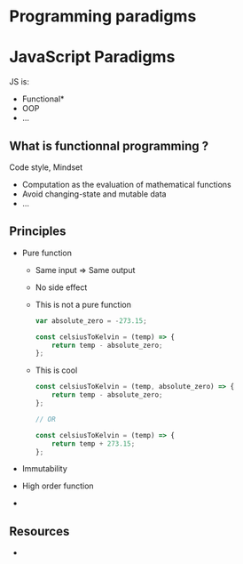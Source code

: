 
# Programming paradigms



# JavaScript Paradigms

JS is:

- Functional*
- OOP
- ...



<!-- Vous devez en effet savoir qu’il existe deux grands types de langages orientés objet : ceux basés sur les classes, et ceux basés sur les prototypes. -->


## What is functionnal programming ?
Code style, Mindset

-  Computation as the evaluation of mathematical functions
-  Avoid changing-state and mutable data
-  ...

## Principles

- Pure function
  - Same input => Same output
  - No side effect
  - This is not a pure function

    ```js
    var absolute_zero = -273.15;

    const celsiusToKelvin = (temp) => {
        return temp - absolute_zero;
    };
    ```

  - This is cool

    ```js
    const celsiusToKelvin = (temp, absolute_zero) => {
        return temp - absolute_zero;
    };

    // OR

    const celsiusToKelvin = (temp) => {
        return temp + 273.15;
    };
    ```

- Immutability
- High order function

- 



## Resources

<!-- - https://buzut.net/programmation-fonctionnelle-en-javascript/
- https://www.tutorialsteacher.com/javascript/prototype-in-javascript -->
-
